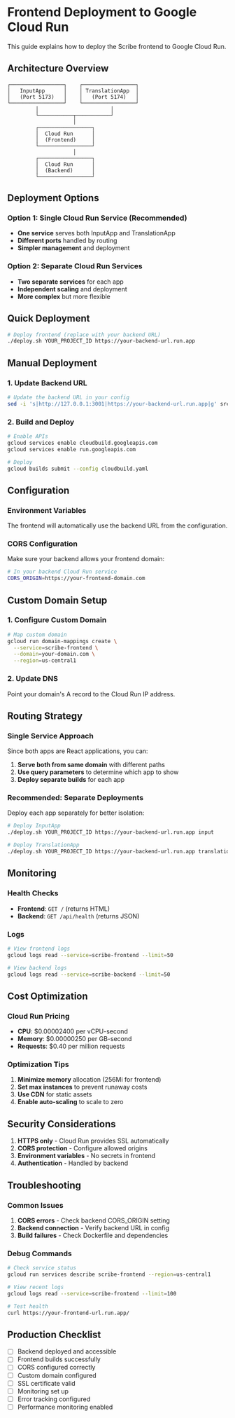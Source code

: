 # Frontend Deployment to Google Cloud Run

This guide explains how to deploy the Scribe frontend to Google Cloud Run.

## Architecture Overview

```
┌─────────────────┐    ┌─────────────────┐
│   InputApp      │    │ TranslationApp  │
│   (Port 5173)   │    │   (Port 5174)   │
└─────────────────┘    └─────────────────┘
         │                       │
         └───────────┬───────────┘
                     │
         ┌─────────────────┐
         │  Cloud Run      │
         │  (Frontend)     │
         └─────────────────┘
                     │
         ┌─────────────────┐
         │  Cloud Run      │
         │  (Backend)      │
         └─────────────────┘
```

## Deployment Options

### Option 1: Single Cloud Run Service (Recommended)
- **One service** serves both InputApp and TranslationApp
- **Different ports** handled by routing
- **Simpler management** and deployment

### Option 2: Separate Cloud Run Services
- **Two separate services** for each app
- **Independent scaling** and deployment
- **More complex** but more flexible

## Quick Deployment

```bash
# Deploy frontend (replace with your backend URL)
./deploy.sh YOUR_PROJECT_ID https://your-backend-url.run.app
```

## Manual Deployment

### 1. Update Backend URL

```bash
# Update the backend URL in your config
sed -i 's|http://127.0.0.1:3001|https://your-backend-url.run.app|g' src/config/urls.ts
```

### 2. Build and Deploy

```bash
# Enable APIs
gcloud services enable cloudbuild.googleapis.com
gcloud services enable run.googleapis.com

# Deploy
gcloud builds submit --config cloudbuild.yaml
```

## Configuration

### Environment Variables

The frontend will automatically use the backend URL from the configuration.

### CORS Configuration

Make sure your backend allows your frontend domain:

```bash
# In your backend Cloud Run service
CORS_ORIGIN=https://your-frontend-domain.com
```

## Custom Domain Setup

### 1. Configure Custom Domain

```bash
# Map custom domain
gcloud run domain-mappings create \
  --service=scribe-frontend \
  --domain=your-domain.com \
  --region=us-central1
```

### 2. Update DNS

Point your domain's A record to the Cloud Run IP address.

## Routing Strategy

### Single Service Approach

Since both apps are React applications, you can:

1. **Serve both from same domain** with different paths
2. **Use query parameters** to determine which app to show
3. **Deploy separate builds** for each app

### Recommended: Separate Deployments

Deploy each app separately for better isolation:

```bash
# Deploy InputApp
./deploy.sh YOUR_PROJECT_ID https://your-backend-url.run.app input

# Deploy TranslationApp  
./deploy.sh YOUR_PROJECT_ID https://your-backend-url.run.app translation
```

## Monitoring

### Health Checks

- **Frontend**: `GET /` (returns HTML)
- **Backend**: `GET /api/health` (returns JSON)

### Logs

```bash
# View frontend logs
gcloud logs read --service=scribe-frontend --limit=50

# View backend logs
gcloud logs read --service=scribe-backend --limit=50
```

## Cost Optimization

### Cloud Run Pricing

- **CPU**: $0.00002400 per vCPU-second
- **Memory**: $0.00000250 per GB-second
- **Requests**: $0.40 per million requests

### Optimization Tips

1. **Minimize memory** allocation (256Mi for frontend)
2. **Set max instances** to prevent runaway costs
3. **Use CDN** for static assets
4. **Enable auto-scaling** to scale to zero

## Security Considerations

1. **HTTPS only** - Cloud Run provides SSL automatically
2. **CORS protection** - Configure allowed origins
3. **Environment variables** - No secrets in frontend
4. **Authentication** - Handled by backend

## Troubleshooting

### Common Issues

1. **CORS errors** - Check backend CORS_ORIGIN setting
2. **Backend connection** - Verify backend URL in config
3. **Build failures** - Check Dockerfile and dependencies

### Debug Commands

```bash
# Check service status
gcloud run services describe scribe-frontend --region=us-central1

# View recent logs
gcloud logs read --service=scribe-frontend --limit=100

# Test health
curl https://your-frontend-url.run.app/
```

## Production Checklist

- [ ] Backend deployed and accessible
- [ ] Frontend builds successfully
- [ ] CORS configured correctly
- [ ] Custom domain configured
- [ ] SSL certificate valid
- [ ] Monitoring set up
- [ ] Error tracking configured
- [ ] Performance monitoring enabled
